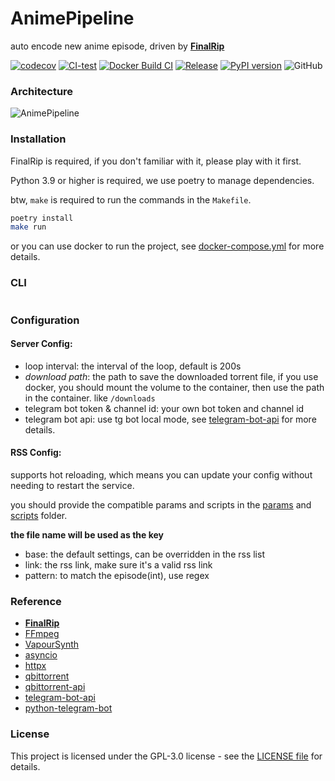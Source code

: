 # AnimePipeline

auto encode new anime episode, driven by [**FinalRip**](https://github.com/TensoRaws/FinalRip)

[![codecov](https://codecov.io/gh/TensoRaws/AnimePipeline/graph/badge.svg?token=CtgLouRy8u)](https://codecov.io/gh/TensoRaws/AnimePipeline)
[![CI-test](https://github.com/TensoRaws/AnimePipeline/actions/workflows/CI-test.yml/badge.svg)](https://github.com/TensoRaws/AnimePipeline/actions/workflows/CI-test.yml)
[![Docker Build CI](https://github.com/TensoRaws/AnimePipeline/actions/workflows/CI-docker.yml/badge.svg)](https://github.com/TensoRaws/AnimePipeline/actions/workflows/CI-docker.yml)
[![Release](https://github.com/TensoRaws/AnimePipeline/actions/workflows/Release.yml/badge.svg)](https://github.com/TensoRaws/AnimePipeline/actions/workflows/Release.yml)
[![PyPI version](https://badge.fury.io/py/animepipeline.svg)](https://badge.fury.io/py/animepipeline)
![GitHub](https://img.shields.io/github/license/TensoRaws/AnimePipeline)

### Architecture

![AnimePipeline](https://raw.githubusercontent.com/TensoRaws/.github/refs/heads/main/animepipeline.png)

### Installation

FinalRip is required, if you don't familiar with it, please play with it first.

Python 3.9 or higher is required, we use poetry to manage dependencies.

btw, `make` is required to run the commands in the `Makefile`.

```bash
poetry install
make run
```

or you can use docker to run the project, see [docker-compose.yml](./deploy/docker-compose.yml) for more details.

### CLI

```

```

### Configuration

#### Server Config:

- loop interval: the interval of the loop, default is 200s
- _download path_: the path to save the downloaded torrent file, if you use docker, you should mount the volume to the container, then use the path in the container. like `/downloads`
- telegram bot token & channel id: your own bot token and channel id
- telegram bot api: use tg bot local mode, see [telegram-bot-api](https://core.telegram.org/api/obtaining_api_id) for more details.

#### RSS Config:

supports hot reloading, which means you can update your config without needing to restart the service.

you should provide the compatible params and scripts in the [params](./conf/params) and [scripts](./conf/scripts) folder.

**the file name will be used as the key**

- base: the default settings, can be overridden in the rss list
- link: the rss link, make sure it's a valid rss link
- pattern: to match the episode(int), use regex

### Reference

- [**FinalRip**](https://github.com/TensoRaws/FinalRip)
- [FFmpeg](https://github.com/FFmpeg/FFmpeg)
- [VapourSynth](https://github.com/vapoursynth/vapoursynth)
- [asyncio](https://docs.python.org/3/library/asyncio.html)
- [httpx](https://github.com/encode/httpx)
- [qbittorrent](https://github.com/qbittorrent/qBittorrent)
- [qbittorrent-api](https://github.com/rmartin16/qbittorrent-api)
- [telegram-bot-api](https://github.com/tdlib/telegram-bot-api)
- [python-telegram-bot](https://github.com/python-telegram-bot/python-telegram-bot)

### License

This project is licensed under the GPL-3.0 license - see the [LICENSE file](https://github.com/TensoRaws/AnimePipeline/blob/main/LICENSE) for details.
